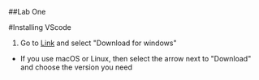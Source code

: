 ##Lab One

#Installing VScode
1. Go to [Link](https://code.visualstudio.com/) and select "Download for windows"
* If you use macOS or Linux, then select the arrow next to "Download" and choose the version you need
